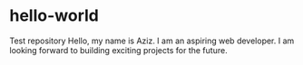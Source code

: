 # hello-world
Test repository
Hello, my name is Aziz.  I am an aspiring web developer.  I am looking forward to building exciting projects for the future.
